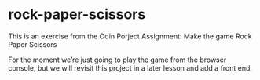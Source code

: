# rock-paper-scissors
This is an exercise from the Odin Porject 
Assignment: Make the game Rock Paper Scissors

 For the moment we’re just going to play the game from the browser console, but we will revisit this project in a later lesson and add a front end. 